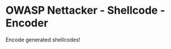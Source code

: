 OWASP Nettacker - Shellcode - Encoder
=====================================

Encode generated shellcodes!
